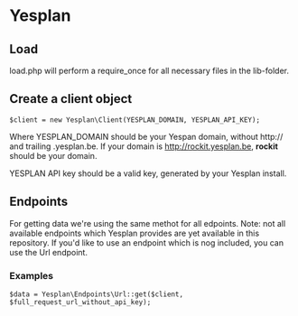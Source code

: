 # Yesplan

## Load

load.php will perform a require_once for all necessary files in the lib-folder.

## Create a client object

    $client = new Yesplan\Client(YESPLAN_DOMAIN, YESPLAN_API_KEY);

Where YESPLAN_DOMAIN should be your Yespan domain, without http:// and trailing .yesplan.be. If your domain is http://rockit.yesplan.be, **rockit** should be your domain.

YESPLAN API key should be a valid key, generated by your Yesplan install.

## Endpoints

For getting data we're using the same methot for all edpoints. Note: not all available endpoints which Yesplan provides are yet available in this repository. If you'd like to use an endpoint which is nog included, you can use the Url endpoint.

### Examples

    $data = Yesplan\Endpoints\Url::get($client, $full_request_url_without_api_key);
